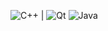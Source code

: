 ![C++](https://img.shields.io/badge/C++-%2300599C.svg?style=for-the-badge&logo=c%2B%2B&logoColor=white) | ![Qt](https://img.shields.io/badge/Qt-%23217346.svg?style=for-the-badge&logo=Qt&logoColor=white)
![Java](https://img.shields.io/badge/Java-%23ED8B00.svg?style=for-the-badge&logo=openjdk&logoColor=white)

<!--
**UsrMakson/UsrMakson** is a ✨ _special_ ✨ repository because its `README.md` (this file) appears on your GitHub profile.

Here are some ideas to get you started:

- 🔭 I’m currently working on ...
- 🌱 I’m currently learning ...
- 👯 I’m looking to collaborate on ...
- 🤔 I’m looking for help with ...
- 💬 Ask me about ...
- 📫 How to reach me: ...
- 😄 Pronouns: ...
- ⚡ Fun fact: ...
-->
